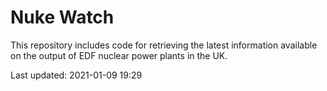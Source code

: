 # Nuke Watch

This repository includes code for retrieving the latest information available on the output of EDF nuclear power plants in the UK.

Last updated: 2021-01-09 19:29